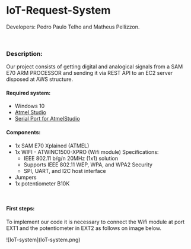 # IoT-Request-System
<p>Developers: Pedro Paulo Telho and Matheus Pellizzon.</p>
<br />
<h3>Description:</h3>
<p>Our project consists of getting digital and analogical signals from a SAM E70 ARM PROCESSOR and sending it via REST API to an EC2 server disposed at AWS structure.</p>
<h4>Required system:</h4>
<ul>
  <li>Windows 10</li>
  <li><a href="http://studio.download.atmel.com/7.0.2397/as-installer-7.0.2397-web.exe">Atmel Studio</a></li>
  <li><a href="https://gallery.microchip.com/api/v2/package/EFC4C002-63A3-4BB9-981F-0C1ACAF81E03/2.8.4">Serial Port for AtmelStudio</a></li>
</ul>
<h4>Components:</h4>
<ul>
  <li>1x SAM E70 Xplained (ATMEL)</li>
  <li>1x WIFI - ATWINC1500-XPRO (Wifi module)
    Specifications:
    <ul>
      <li>IEEE 802.11 b/g/n 20MHz (1x1) solution</li>
      <li>Supports IEEE 802.11 WEP, WPA, and WPA2 Security</li>
      <li>SPI, UART, and I2C host interface</li>
    </ul>
  </li>
  <li>Jumpers</li>
  <li>1x potentiometer B10K</li>
</ul>
<br />
<h4>First steps:</h4>
<p>To implement our code it is necessary to connect the Wifi module at port EXT1 and the potentiometer in EXT2 as follows on image below.</p>
![IoT-system](IoT-system.png)
